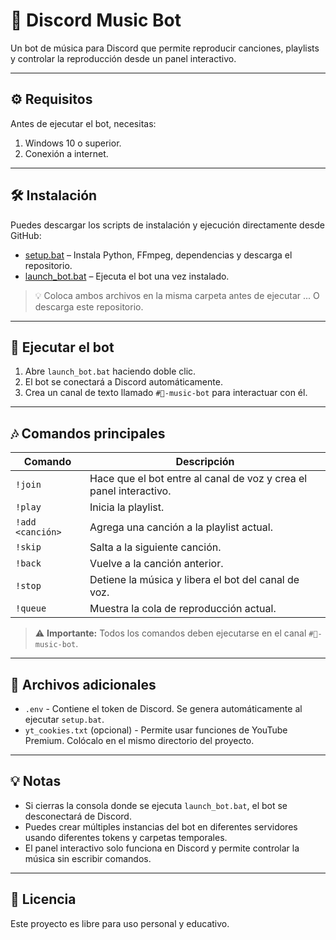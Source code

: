 # 🎵 Discord Music Bot

Un bot de música para Discord que permite reproducir canciones, playlists y controlar la reproducción desde un panel interactivo.

---

## ⚙️ Requisitos

Antes de ejecutar el bot, necesitas:

1. Windows 10 o superior.
2. Conexión a internet.

---

## 🛠️ Instalación

Puedes descargar los scripts de instalación y ejecución directamente desde GitHub:

- [setup.bat](https://github.com/Lauther99/discor_music_bot/blob/main/setup/setup.bat) – Instala Python, FFmpeg, dependencias y descarga el repositorio.
- [launch_bot.bat](https://github.com/Lauther99/discor_music_bot/blob/main/setup/launch_bot.bat) – Ejecuta el bot una vez instalado.

> 💡 Coloca ambos archivos en la misma carpeta antes de ejecutar ... O descarga este repositorio.
---

## 🚀 Ejecutar el bot

1. Abre `launch_bot.bat` haciendo doble clic.  
2. El bot se conectará a Discord automáticamente.  
3. Crea un canal de texto llamado `#🎵-music-bot` para interactuar con él.  

---

## 🎶 Comandos principales

| Comando | Descripción |
|---------|------------|
| `!join` | Hace que el bot entre al canal de voz y crea el panel interactivo. |
| `!play` | Inicia la playlist. |
| `!add <canción>` | Agrega una canción a la playlist actual. |
| `!skip` | Salta a la siguiente canción. |
| `!back` | Vuelve a la canción anterior. |
| `!stop` | Detiene la música y libera el bot del canal de voz. |
| `!queue` | Muestra la cola de reproducción actual. |

> ⚠️ **Importante:** Todos los comandos deben ejecutarse en el canal `#🎵-music-bot`.

---

## 📝 Archivos adicionales

- `.env` - Contiene el token de Discord. Se genera automáticamente al ejecutar `setup.bat`.
- `yt_cookies.txt` (opcional) - Permite usar funciones de YouTube Premium. Colócalo en el mismo directorio del proyecto.

---

## 💡 Notas

- Si cierras la consola donde se ejecuta `launch_bot.bat`, el bot se desconectará de Discord.
- Puedes crear múltiples instancias del bot en diferentes servidores usando diferentes tokens y carpetas temporales.
- El panel interactivo solo funciona en Discord y permite controlar la música sin escribir comandos.

---

## 📜 Licencia

Este proyecto es libre para uso personal y educativo.
